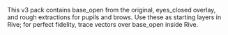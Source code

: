 This v3 pack contains base_open from the original, eyes_closed overlay, and rough extractions for pupils and brows.
Use these as starting layers in Rive; for perfect fidelity, trace vectors over base_open inside Rive.
